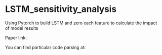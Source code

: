 # LSTM_sensitivity_analysis

Using Pytorch to build LSTM and zero each feature to calculate the impact of model results

Paper link:

You can find particular code parsing at:
